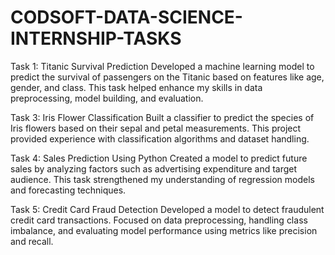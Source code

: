 # CODSOFT-DATA-SCIENCE-INTERNSHIP-TASKS
Task 1: Titanic Survival Prediction
Developed a machine learning model to predict the survival of passengers on the Titanic based on features like age, gender, and class. This task helped enhance my skills in data preprocessing, model building, and evaluation.

Task 3: Iris Flower Classification
Built a classifier to predict the species of Iris flowers based on their sepal and petal measurements. This project provided experience with classification algorithms and dataset handling.

Task 4: Sales Prediction Using Python
Created a model to predict future sales by analyzing factors such as advertising expenditure and target audience. This task strengthened my understanding of regression models and forecasting techniques.

Task 5: Credit Card Fraud Detection
Developed a model to detect fraudulent credit card transactions. Focused on data preprocessing, handling class imbalance, and evaluating model performance using metrics like precision and recall.
